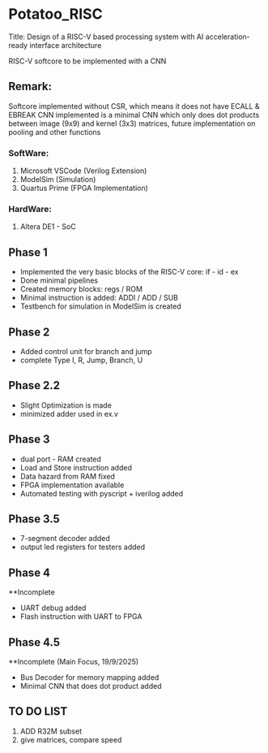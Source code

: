 # Potatoo_RISC
Title: Design of a RISC-V based processing system with AI acceleration-ready interface architecture

RISC-V softcore to be implemented with a CNN 

## Remark:
Softcore implemented without CSR, which means it does not have ECALL & EBREAK
CNN implemented is a minimal CNN which only does dot products between image (9x9) and kernel (3x3) matrices, future implementation on pooling and other functions



### SoftWare: 
1) Microsoft VSCode (Verilog Extension)
2) ModelSim (Simulation)
3) Quartus Prime (FPGA Implementation)

### HardWare:
1) Altera DE1 - SoC



## Phase 1

- Implemented the very basic blocks of the RISC-V core: if - id - ex 
- Done minimal pipelines
- Created memory blocks: regs / ROM
- Minimal instruction is added: ADDI / ADD / SUB
- Testbench for simulation in ModelSim is created



## Phase 2

- Added control unit for branch and jump
- complete Type I, R, Jump, Branch, U



## Phase 2.2

- Slight Optimization is made
- minimized adder used in ex.v



## Phase 3

- dual port - RAM created
- Load and Store instruction added
- Data hazard from RAM fixed
- FPGA implementation available
- Automated testing with pyscript + iverilog added



## Phase 3.5

- 7-segment decoder added
- output led registers for testers added



## Phase 4

**Incomplete
- UART debug added
- Flash instruction with UART to FPGA



## Phase 4.5

**Incomplete (Main Focus, 19/9/2025)
- Bus Decoder for memory mapping added
- Minimal CNN that does dot product added







## TO DO LIST

1) ADD R32M subset
2) give matrices, compare speed

